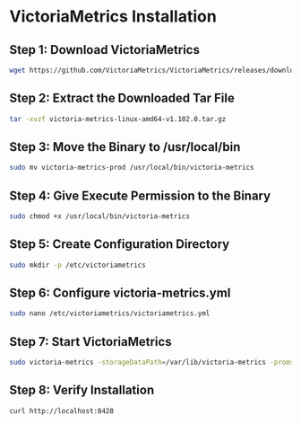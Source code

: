 # VictoriaMetrics Installation

## Step 1: Download VictoriaMetrics
```bash
wget https://github.com/VictoriaMetrics/VictoriaMetrics/releases/download/v1.102.0/victoria-metrics-linux-amd64-v1.102.0.tar.gz
```

## Step 2: Extract the Downloaded Tar File
```bash
tar -xvzf victoria-metrics-linux-amd64-v1.102.0.tar.gz
```

## Step 3: Move the Binary to /usr/local/bin
```bash
sudo mv victoria-metrics-prod /usr/local/bin/victoria-metrics
```

## Step 4: Give Execute Permission to the Binary
```bash
sudo chmod +x /usr/local/bin/victoria-metrics
```

## Step 5: Create Configuration Directory
```bash
sudo mkdir -p /etc/victoriametrics
```

## Step 6: Configure victoria-metrics.yml
```bash
sudo nano /etc/victoriametrics/victoriametrics.yml
```

## Step 7: Start VictoriaMetrics
```bash
sudo victoria-metrics -storageDataPath=/var/lib/victoria-metrics -promscrape.config=/etc/victoriametrics/victoriametrics.yml
```

## Step 8: Verify Installation
```bash
curl http://localhost:8428
